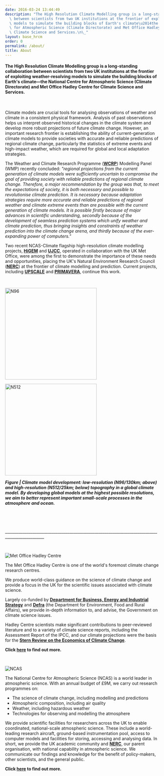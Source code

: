 ```yaml
---
date: 2016-03-24 13:44:49
description: "The High Resolution Climate Modelling group is a long-standing collaboration\
  \ between scientists from two UK institutions at the frontier of exploiting weather-resolving\
  \ models to simulate the building blocks of Earth's climate\u2014the National Centre\
  \ for Atmospheric Science (Climate Directorate) and Met Office Hadley Centre\_for\
  \ Climate Science and Services.\n\_"
layout: base_hrcm
order: 0
permalink: /about/
title: About
---
```


<h4><strong>The High Resolution Climate Modelling group is a long-standing collaboration between scientists from two UK institutions at the frontier of exploiting w<strong>eather-resolving models to simulate the building blocks of Earth's climate</strong>&mdash;t</strong><strong>he National Centre for Atmospheric Science (Climate Directorate) and Met Office Hadley Centre&nbsp;for Climate Science and Services.</strong></h4>
<p>&nbsp;</p>
<p>Climate models are crucial tools for analysing observations of weather and climate in a consistent physical framework. Analysis of past observations helps&nbsp;us interpret observed historical changes in the climate system and develop more robust projections of future climate change. However, an important research frontier is establishing the ability of current-generation climate models to provide societies with accurate and reliable predictions of regional climate change, particularly the statistics of extreme events and high-impact weather, which are required for global and local adaptation strategies.</p>
<p>The Weather and Climate Research Programme (<strong><a href="https://www.wcrp-climate.org">WCRP</a></strong>) Modelling Panel (WMP) recently concluded:&nbsp;<em>"regional projections from the current generation of climate models were sufficiently uncertain to compromise the goal of providing society with reliable predictions of regional climate change. Therefore, a major recommendation by the group was that, to meet the expectations of society, it is both necessary and possible to revolutionise climate prediction. It is necessary because adaptation strategies require more accurate and reliable predictions of regional weather and climate extreme events than are possible with the current generation of climate models. It is possible firstly because of major advances in scientific understanding, secondly because of the development of seamless prediction systems which unify weather and climate prediction, thus bringing insights and constraints of weather prediction into the climate change arena, and thirdly because of the ever-expanding power of computers."</em></p>
<p>Two recent NCAS-Climate flagship high-resolution climate modelling projects, <strong><a href="{{ site.baseurl }}/research/projects/higem/">HiGEM</a></strong> and <strong><a href="{{ site.baseurl }}/research/projects/ujcc/">UJCC</a></strong>, operated in collaboration with the UK Met Office, were among the first to demonstrate the importance of these needs and opportunities, placing the UK's Natural Environment Research Council (<strong><a href="http://www.nerc.ac.uk">NERC</a></strong>) at the frontier of climate modelling and prediction. Current projects, including <a href="{{ site.baseurl }}/research/projects/upscale/"><strong>UPSCALE</strong></a> and <a href="{{ site.baseurl }}/research/projects/primavera/"><strong>PRIMAVERA</strong></a>, continue this work.</p>
<p>&nbsp;</p>
<p><img alt="N96" height="300" src="{{ site.baseurl }}/assets/media/uploads/Figures/n96_topo.png" title="N96"></p>
<p><img alt="N512" height="300" src="{{ site.baseurl }}/assets/media/uploads/Figures/n512_topo.png" title="N512"></p>
<p><strong><em>Figure | Climate model development: low-resolution (N96/130km; above) and high-resolution (N512/25km; below) topography in a global climate model.&nbsp;By developing global models at the highest possible resolutions, we aim to better represent important small-scale processes in the atmosphere and ocean.</em></strong></p>
<p>&nbsp;</p>
<p>&nbsp;</p>
<p>__________________________________________________________________________________________________</p>
<p>&nbsp;</p>
<p><img alt="Met Office Hadley Centre" src="{{ site.baseurl }}/assets/media/uploads/Logos/hadley_centre_logo_small.jpg"></p>
<p>The Met Office Hadley Centre is one of the world's foremost climate change research centres.</p>
<p>We produce world-class guidance on the science of climate change and provide a focus in the UK for the scientific issues associated with climate science.</p>
<p>Largely co-funded by <strong><a href="https://www.gov.uk/government/organisations/department-for-business-energy-and-industrial-strategy">Department for Business, Energy and Industrial Strategy</a></strong>&nbsp;and <strong><a href="https://www.gov.uk/government/organisations/department-for-environment-food-rural-affairs">Defra</a></strong> (the Department for Environment, Food and Rural Affairs), we provide in-depth information to, and advise, the Government on climate science issues.</p>
<p>Hadley Centre scientists make significant contributions to peer-reviewed literature and to a variety of climate science reports, including the Assessment Report of the IPCC, and our climate projections were the basis for the <strong><a href="http://webarchive.nationalarchives.gov.uk/+/http:/www.hm-treasury.gov.uk/independent_reviews/stern_review_economics_climate_change/stern_review_report.cfm">Stern Review on the Economics of Climate Change</a></strong>.</p>
<p><strong>Click&nbsp;<a href="http://www.metoffice.gov.uk/climate-guide/science/science-behind-climate-change/hadley">here</a>&nbsp;to find out more.</strong></p>
<p>&nbsp;</p>
<p><img alt="NCAS" src="{{ site.baseurl }}/assets/media/uploads/Logos/ncas_logo_small.jpg"></p>
<p>The National Centre for Atmospheric Science (NCAS) is a world leader in atmospheric science. With an annual budget of &pound;9M, we carry out research programmes on:</p>
<ul>
<li>The science of climate change, including modelling and predictions</li>
<li>Atmospheric composition, including air quality</li>
<li>Weather, including hazardous weather</li>
<li>Technologies for observing and modelling the atmosphere</li>
</ul>
<p>We provide scientific facilities for researchers across the UK to enable coordinated, national-scale&nbsp;atmospheric science. These include a world-leading research aircraft, ground-based instrumentation pool, access to computer models and facilities for storing, accessing and analysing data. In short, we provide the UK academic community and <strong><a href="http://www.nerc.ac.uk">NERC</a></strong>, our parent organisation, with national capability in atmospheric science. We communicate our findings and knowledge for the benefit of policy-makers, other scientists, and the general public.</p>
<p><strong>Click&nbsp;<a href="https://www.ncas.ac.uk/">here</a>&nbsp;to find out more.</strong></p>
